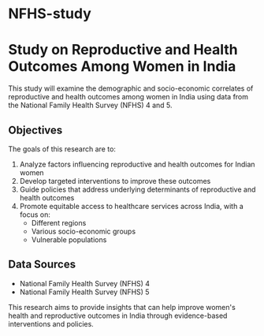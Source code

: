 # NFHS-study
# Study on Reproductive and Health Outcomes Among Women in India

This study will examine the demographic and socio-economic correlates of reproductive and health outcomes among women in India using data from the National Family Health Survey (NFHS) 4 and 5. 

## Objectives

The goals of this research are to:

1. Analyze factors influencing reproductive and health outcomes for Indian women
2. Develop targeted interventions to improve these outcomes
3. Guide policies that address underlying determinants of reproductive and health outcomes
4. Promote equitable access to healthcare services across India, with a focus on:
   - Different regions
   - Various socio-economic groups
   - Vulnerable populations

## Data Sources

- National Family Health Survey (NFHS) 4
- National Family Health Survey (NFHS) 5

This research aims to provide insights that can help improve women's health and reproductive outcomes in India through evidence-based interventions and policies.
